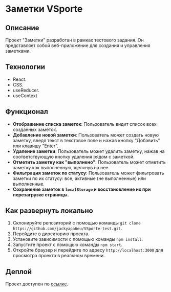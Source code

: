 # Заметки VSporte

## Описание
Проект "Заметки" разработан в рамках тестового задания. Он представляет собой веб-приложение для создания и управления заметками.

## Технологии
- React.
- CSS.
- useReducer.
- useContext

## Функционал
- **Отображение списка заметок**: Пользователь видит список всех созданных заметок.
- **Добавление новой заметки**: Пользователь может создать новую заметку, введя текст в текстовое поле и нажав кнопку "Добавить" или клавишу "Enter".
- **Удаление заметки**: Пользователь может удалить заметку, нажав на соответствующую кнопку удаления рядом с заметкой.
- **Отметить заметку как "выполнено"**: Пользователь может отметить заметку как выполненную, щелкнув на нее.
- **Фильтрация заметок по статусу**: Пользователь может фильтровать заметки по их статусу: все, активные (не выполненные) или выполненные.
- **Сохранение заметок в `localStorage` и восстановление их при перезагрузке страницы.**

## Как развернуть локально
1. Склонируйте репозиторий с помощью команды `git clone https://github.com/jackyapa6eu/VSporte-test.git`.
2. Перейдите в директорию проекта.
3. Установите зависимости с помощью команды `npm install`.
4. Запустите проект с помощью команды `npm start`.
5. Откройте браузер и перейдите по адресу `http://localhost:3000` для просмотра проекта в реальном времени.

## Деплой
Проект доступен по [ссылке](https://jackyapa6eu.github.io/VSporte-test/).
